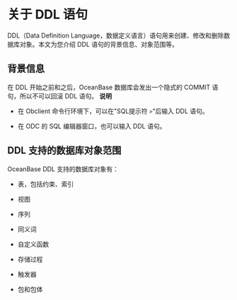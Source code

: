 关于 DDL 语句
==============================

DDL（Data Definition Language，数据定义语言）语句用来创建、修改和删除数据库对象。本文为您介绍 DDL 语句的背景信息、对象范围等。

背景信息
-------------------------

在 DDL 开始之前和之后，OceanBase 数据库会发出一个隐式的 COMMIT 语句，所以不可以回滚 DDL 语句。
**说明**

* 在 Obclient 命令行环境下，可以在"SQL提示符 `>`"后输入 DDL 语句。

* 在 ODC 的 SQL 编辑器窗口，也可以输入 DDL 语句。

DDL 支持的数据库对象范围
-----------------------------------

OceanBase DDL 支持的数据库对象有：

* 表，包括约束、索引

* 视图

* 序列

* 同义词

* 自定义函数

* 存储过程

* 触发器

* 包和包体
